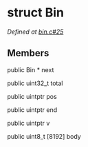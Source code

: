 # struct Bin

*Defined at [bin.c#25](https://github.com/Harvey-OS/harvey/blob/main/bin.c#25)*

## Members

public Bin * next

public uint32_t total

public uintptr pos

public uintptr end

public uintptr v

public uint8_t [8192] body



